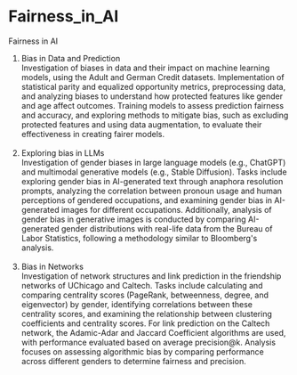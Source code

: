 # Fairness_in_AI
Fairness in AI

1. Bias in Data and Prediction <br>
   Investigation of biases in data and their impact on machine learning models, using the Adult and German Credit datasets. Implementation of statistical parity and equalized opportunity            metrics, preprocessing data, and analyzing biases to understand how protected features like gender and age affect outcomes. Training models to assess prediction fairness and accuracy, and        exploring methods to mitigate bias, such as excluding protected features and using data augmentation, to evaluate their effectiveness in creating fairer models. <br> <br>
2. Exploring bias in LLMs <br>
   Investigation of gender biases in large language models (e.g., ChatGPT) and multimodal generative models (e.g., Stable Diffusion). Tasks include exploring gender bias in AI-generated text        through anaphora resolution prompts, analyzing the correlation between pronoun usage and human perceptions of gendered occupations, and examining gender bias in AI-generated images for           different occupations. Additionally, analysis of gender bias in generative images is conducted by comparing AI-generated gender distributions with real-life data from the Bureau of Labor         Statistics, following a methodology similar to Bloomberg's analysis. <br> <br>
3. Bias in Networks <br>
   Investigation of network structures and link prediction in the friendship networks of UChicago and Caltech. Tasks include calculating and comparing centrality scores (PageRank, betweenness,      degree, and eigenvector) by gender, identifying correlations between these centrality scores, and examining the relationship between clustering coefficients and centrality scores. For link       prediction on the Caltech network, the Adamic-Adar and Jaccard Coefficient algorithms are used, with performance evaluated based on average precision@k. Analysis focuses on assessing             algorithmic bias by comparing performance across different genders to determine fairness and precision. <br> <br>
